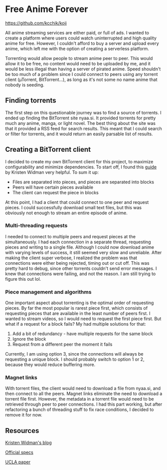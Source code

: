# Free Anime Forever
https://github.com/kcchik/koji

All anime streaming services are either paid, or full of ads. I wanted to create a platform where users could watch uninterrupted and high quality anime for free. However, I couldn't afford to buy a server and upload every anime, which left me with the option of creating a serverless platform.

Torrenting would allow people to stream anime peer to peer. This would allow it to be free, no content would need to be uploaded by me, and it would be less illegal than having a server of pirated anime. Speed shouldn't be too much of a problem since I could connect to peers using any torrent client (µTorrent, BitTorrent...), as long as it's not some no name anime that nobody is seeding.

## Finding torrents
The first step on this questionable journey was to find a source of torrents. I ended up finding the BitTorrent site nyaa.si. It provided torrents for pretty much any anime, manga, or light novel. The best thing about the site was that it provided a RSS feed for search results. This meant that I could search or filter for torrents, and it would return an easily parsable list of results.

## Creating a BitTorrent client
I decided to create my own BitTorrent client for this project, to maximize configurability and minimize dependencies. To start off, I found this [guide](http://www.kristenwidman.com/blog/33/how-to-write-a-bittorrent-client-part-1/) by Kristen Widman very helpful. To sum it up:
- Files are separated into pieces, and pieces are separated into blocks
- Peers will have certain pieces available
- The client can request the piece in blocks

At this point, I had a client that could connect to one peer and request pieces. I could successfully download small text files, but this was obviously not enough to stream an entire episode of anime.

### Multi-threading requests
I needed to connect to multiple peers and request pieces at the simultaneously. I had each connection in a separate thread, requesting pieces and writing to a single file. Although I could now download anime with varying levels of success, it still seemed very slow and unreliable. After making the client super verbose, I realized the problem was that connections were either being rejected, timing out or cut off. This was pretty hard to debug, since other torrents couldn't send error messages. I knew that connections were failing, and not the reason. I am still trying to figure this out lol.

### Piece management and algorithms
One important aspect about torrenting is the optimal order of requesting pieces. By far the most popular is rarest piece first, which consists of requesting pieces that are available in the least number of peers first. I wanted to stream videos, so I would need to request the first piece first. But what if a request for a block fails? My had multiple solutions for that:
1. Add a bit of redundancy - have multiple requests for the same block
1. Ignore the block
1. Request from a different peer the moment it fails

Currently, I am using option 3, since the connections will always be requesting a unique block. I should probably switch to option 1 or 2, because they would reduce buffering more.

### Magnet links
With torrent files, the client would need to download a file from nyaa.si, and then connect to all the peers. Magnet links eliminate the need to download a torrent file first. However, the metadata in a torrent file would need to be retrieved through peer to peer connections. I had this part working, but after refactoring a bunch of threading stuff to fix race conditions, I decided to remove it for now.

## Resources
[Kristen Widman's blog](http://www.kristenwidman.com/blog/33/how-to-write-a-bittorrent-client-part-1/)

[Official specs](http://www.bittorrent.org/beps/bep_0000.html)

[UCLA paper](http://web.cs.ucla.edu/classes/cs217/05BitTorrent.pdf)
